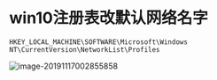 # win10注册表改默认网络名字

`HKEY_LOCAL_MACHINE\SOFTWARE\Microsoft\Windows NT\CurrentVersion\NetworkList\Profiles`

![image-20191117002855858](../../#ImageAssets/image-20191117002855858.png)

